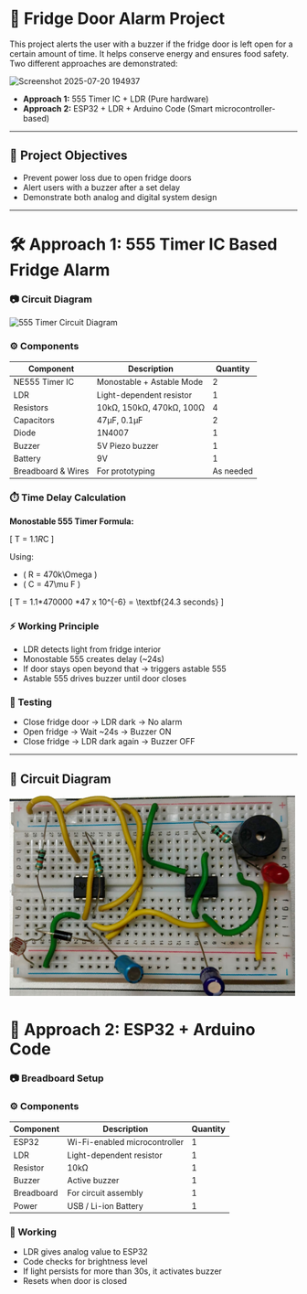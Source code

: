 # 🧊 Fridge Door Alarm Project

This project alerts the user with a buzzer if the fridge door is left open for a certain amount of time. It helps conserve energy and ensures food safety. Two different approaches are demonstrated:



<img width="500" height="350" alt="Screenshot 2025-07-20 194937" src="https://github.com/user-attachments/assets/4316dd14-8dbb-46d5-bb0e-1f22a7e36726" />



- **Approach 1:** 555 Timer IC + LDR (Pure hardware)
- **Approach 2:** ESP32 + LDR + Arduino Code (Smart microcontroller-based)

---

## 🚀 Project Objectives

- Prevent power loss due to open fridge doors
- Alert users with a buzzer after a set delay
- Demonstrate both analog and digital system design

---

# 🛠️ Approach 1: 555 Timer IC Based Fridge Alarm

### 📷 Circuit Diagram

<img src="555_timer_circuit.jpg" width="750" height="350" alt="555 Timer Circuit Diagram">

### ⚙️ Components

| Component       | Description                  | Quantity |
|----------------|------------------------------|----------|
| NE555 Timer IC | Monostable + Astable Mode    | 2        |
| LDR             | Light-dependent resistor     | 1        |
| Resistors       | 10kΩ, 150kΩ, 470kΩ, 100Ω     | 4        |
| Capacitors      | 47µF, 0.1µF                  | 2        |
| Diode           | 1N4007                       | 1        |
| Buzzer          | 5V Piezo buzzer              | 1        |
| Battery         | 9V                           | 1        |
| Breadboard & Wires | For prototyping           | As needed |

### ⏱️ Time Delay Calculation

**Monostable 555 Timer Formula:**

\[
T = 1.1*R*C
\]

Using:
- \( R = 470k\Omega \)
- \( C = 47\mu F \)

\[
T = 1.1*470000 *47 x 10^{-6} = \textbf{24.3 seconds}
\]

### ⚡ Working Principle

- LDR detects light from fridge interior
- Monostable 555 creates delay (~24s)
- If door stays open beyond that → triggers astable 555
- Astable 555 drives buzzer until door closes

### 🧪 Testing

- Close fridge door → LDR dark → No alarm
- Open fridge → Wait ~24s → Buzzer ON
- Close fridge → LDR dark again → Buzzer OFF

---
## 📐 Circuit Diagram


<img src="Fridge_Alarm.jpg" width="500" height="350" alt="Fridge Alarm Circuit">

# 🔁 Approach 2: ESP32 + Arduino Code

### 📷 Breadboard Setup

### ⚙️ Components

| Component       | Description                  | Quantity |
|----------------|------------------------------|----------|
| ESP32           | Wi-Fi-enabled microcontroller | 1        |
| LDR             | Light-dependent resistor     | 1        |
| Resistor        | 10kΩ                         | 1        |
| Buzzer          | Active buzzer                | 1        |
| Breadboard      | For circuit assembly         | 1        |
| Power           | USB / Li-ion Battery         | 1        |

### 🔌 Working

- LDR gives analog value to ESP32
- Code checks for brightness level
- If light persists for more than 30s, it activates buzzer
- Resets when door is closed








